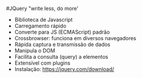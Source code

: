 #JQuery
"write less, do more'
- Biblioteca de Javascript
- Carregamento rápido
- Converte para JS (ECMAScript) padrão
- Crossbrowser: funciona em diversos navegadores
- Rápida captura e transmissão de dados
- Manipula o DOM
- Facilita a consulta (query) a elementos
- Extensível com plugins
- Instalação: https://jquery.com/download/
